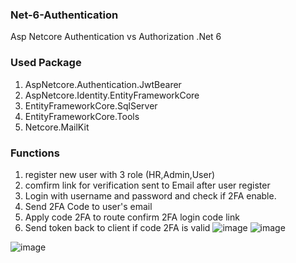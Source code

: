 ### Net-6-Authentication
Asp Netcore Authentication vs Authorization .Net 6
### Used Package
1. AspNetcore.Authentication.JwtBearer
2. AspNetcore.Identity.EntityFrameworkCore
3. EntityFrameworkCore.SqlServer
4. EntityFrameworkCore.Tools
5. Netcore.MailKit
### Functions
1. register new user with 3 role (HR,Admin,User)
2. comfirm link for verification sent to Email after user register
3. Login with username and password and check if 2FA enable.
4. Send 2FA Code to user's email
5. Apply code 2FA to route confirm 2FA login code link
6. Send token back to client if code 2FA is valid 
![image](https://github.com/bktechcolor/Net-6-Authentication/assets/65878108/0d916118-f222-49c6-93e2-b72a0e569dd7)
![image](https://github.com/bktechcolor/Net-6-Authentication/assets/65878108/65391e6a-5bf9-459a-afa3-59c9ca8b59a4)

![image](https://github.com/bktechcolor/Net-6-Authentication/assets/65878108/8303ebdc-3bdf-4bf8-a4ba-a1a6e777d49d)

